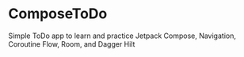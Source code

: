 # ComposeToDo

Simple ToDo app to learn and practice Jetpack Compose, Navigation, Coroutine Flow, Room, and Dagger Hilt
